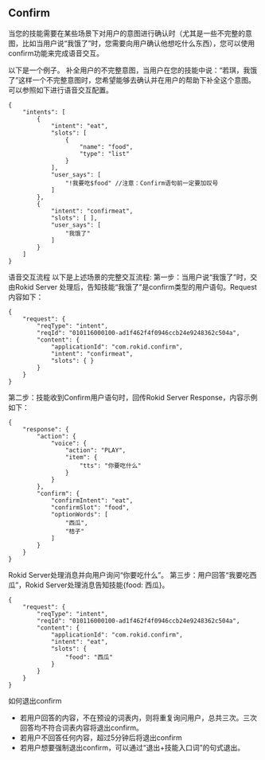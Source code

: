## Confirm

当您的技能需要在某些场景下对用户的意图进行确认时（尤其是一些不完整的意图，比如当用户说“我饿了”时，您需要向用户确认他想吃什么东西），您可以使用confirm功能来完成语音交互。

以下是一个例子。
补全用户的不完整意图，当用户在您的技能中说：“若琪，我饿了”这样一个不完整意图时，您希望能够去确认并在用户的帮助下补全这个意图。可以参照如下进行语音交互配置。
```
{
    "intents": [
        {
            "intent": "eat", 
            "slots": [
                {
                    "name": "food", 
                    "type": "list"
                }
            ], 
            "user_says": [
                "!我要吃$food" //注意：Confirm语句前一定要加叹号
            ]
        }, 
        {
            "intent": "confirmeat", 
            "slots": [ ], 
            "user_says": [
                "我饿了"
            ]
        }
    ]
}
```

语音交互流程
以下是上述场景的完整交互流程: 
第一步：当用户说“我饿了”时，交由Rokid Server 处理后，告知技能“我饿了”是confirm类型的用户语句。Request内容如下：
```
{
    "request": {
        "reqType": "intent", 
        "reqId": "010116000100-ad1f462f4f0946ccb24e9248362c504a", 
        "content": {
            "applicationId": "com.rokid.confirm", 
            "intent": "confirmeat", 
            "slots": { }
        }
    }
}
```
第二步：技能收到Confirm用户语句时，回传Rokid Server Response，内容示例如下：
```
{
    "response": {
        "action": {
            "voice": {
                "action": "PLAY", 
                "item": {
                    "tts": "你要吃什么"
                }
            }
        }, 
        "confirm": {
            "confirmIntent": "eat", 
            "confirmSlot": "food", 
            "optionWords": [
                "西瓜", 
                "桔子"
            ]
        }
    }
}
```
Rokid Server处理消息并向用户询问“你要吃什么”。
第三步：用户回答“我要吃西瓜”，Rokid Server处理消息告知技能{food: 西瓜}。
```
{
    "request": {
        "reqType": "intent", 
        "reqId": "010116000100-ad1f462f4f0946ccb24e9248362c504a", 
        "content": {
            "applicationId": "com.rokid.confirm", 
            "intent": "eat", 
            "slots": {
                "food": "西瓜"
            }
        }
    }
}
```

如何退出confirm
-	若用户回答的内容，不在预设的词表内，则将重复询问用户，总共三次。三次回答均不符合词表内容将退出confirm。
-	若用户不回答任何内容，超过5分钟后将退出confirm
-	若用户想要强制退出confirm，可以通过“退出+技能入口词”的句式退出。
